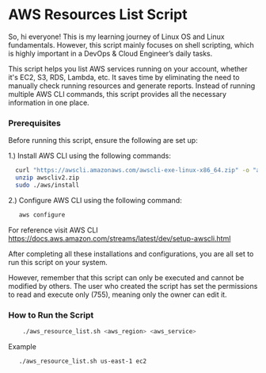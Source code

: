
# AWS Resources List Script

So, hi everyone! This is my learning journey of Linux OS and Linux fundamentals. However, this script mainly focuses on shell scripting, which is highly important in a DevOps & Cloud Engineer’s daily tasks.

This script helps you list AWS services running on your account, whether it's EC2, S3, RDS, Lambda, etc. It saves time by eliminating the need to manually check running resources and generate reports. Instead of running multiple AWS CLI commands, this script provides all the necessary information in one place.

### Prerequisites

Before running this script, ensure the following are set up:

1.) Install AWS CLI using the following commands:

```bash
  curl "https://awscli.amazonaws.com/awscli-exe-linux-x86_64.zip" -o "awscliv2.zip"
  unzip awscliv2.zip
  sudo ./aws/install
```
2.) Configure AWS CLI using the following command:

```bash
   aws configure
```

For reference visit AWS CLI https://docs.aws.amazon.com/streams/latest/dev/setup-awscli.html

After completing all these installations and configurations, you are all set to run this script on your system.

However, remember that this script can only be executed and cannot be modified by others. The user who created the script has set the permissions to read and execute only (755), meaning only the owner can edit it.

### How to Run the Script

``` bash 
    ./aws_resource_list.sh <aws_region> <aws_service>
```

Example

```bash
   ./aws_resource_list.sh us-east-1 ec2
```





